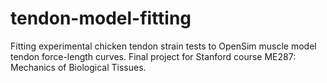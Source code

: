 # tendon-model-fitting
Fitting experimental chicken tendon strain tests to OpenSim muscle model tendon force-length curves. Final project for Stanford course ME287: Mechanics of Biological Tissues.
